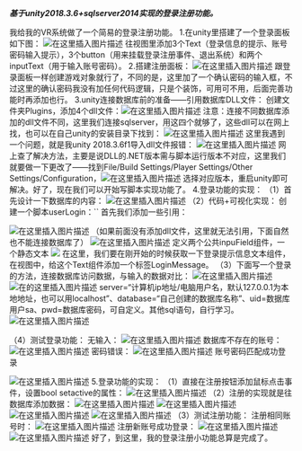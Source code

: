 ﻿***基于unity2018.3.6+sqlserver2014实现的登录注册功能。***

我给我的VR系统做了一个简易的登录注册功能。
1.在unity里搭建了一个登录面板如下图：
![在这里插入图片描述](https://i-blog.csdnimg.cn/blog_migrate/b1e00fb213c167f2bebf1cad612b3422.png)
往视图里添加3个Text（登录信息的提示、账号密码输入提示），3个button（用来挂载登录注册事件、退出系统）和两个inputText（用于输入账号密码）。
2.搭建注册面板：
![在这里插入图片描述](https://i-blog.csdnimg.cn/blog_migrate/7fd3363e2edb520a5e59a18ed046fa97.png)
跟登录面板一样创建游戏对象就行了，不同的是，这里加了一个确认密码的输入框，不过这里的确认密码我没有加任何代码逻辑，只是个装饰，可用可不用，后面完善功能时再添加也行。
3.unity连接数据库前的准备——引用数据库DLL文件：
创建文件夹Plugins，添加4个dll文件：![在这里插入图片描述](https://i-blog.csdnimg.cn/blog_migrate/982d15bcde99fd948a97862286a7e1f4.png)
注意：连接不同数据库添加的dll文件不同，这里我们连接sqlserver，用这四个就够了，这些dll可以在网上找，也可以在自己unity的安装目录下找到：
![在这里插入图片描述](https://i-blog.csdnimg.cn/blog_migrate/705b4df9ee3505c008629b70e82d1d57.png)
这里我遇到一个问题，就是我unity 2018.3.6f1导入dll文件报错：
![在这里插入图片描述](https://i-blog.csdnimg.cn/blog_migrate/b32e5373c99406b60b8f05cfca2500fb.png)
网上查了解决方法，主要是说DLL的.NET版本需与脚本运行版本不对应，这里我们就要做一下更改了——找到File/Build Settings/Player Settings/Other Settings/Configuration，![在这里插入图片描述](https://i-blog.csdnimg.cn/blog_migrate/b1147b3257d5b119cf526d6bdc9f5c2d.png)
选择对应版本，重启unity即可解决。好了，现在我们可以开始写脚本实现功能了。
4.登录功能的实现：
（1）首先设计一下数据库的内容：
![在这里插入图片描述](https://i-blog.csdnimg.cn/blog_migrate/ef40b58eff54111e24c2c16164e19828.png)
（2）代码+可视化实现：
创建一个脚本userLogin：``
首先我们添加一些引用：

![在这里插入图片描述](https://i-blog.csdnimg.cn/blog_migrate/7689c0307835e67f18387071f5186e84.png)
（如果前面没有添加dll文件，这里就无法引用，下面自然也不能连接数据库了）
![在这里插入图片描述](https://i-blog.csdnimg.cn/blog_migrate/badbbb79ba338657b36a161092b8abb8.png)
定义两个公共inpuField组件，一个静态文本
![](https://i-blog.csdnimg.cn/blog_migrate/994ccfe6af5e38ca0095f1aff04689ad.png)
在这里，我们要在刚开始的时候获取一下登录提示信息文本组件，在视图中，给这个Text组件添加一个标签LoginMessage。
（3）下面写一个登录的方法，连接数据库访问数据，与输入的数据对比：
![在这里插入图片描述](https://i-blog.csdnimg.cn/blog_migrate/30b0f65e8e1362cd7c19f1a52de1e580.png)
![在的这里插入图片描述](https://i-blog.csdnimg.cn/blog_migrate/83064469c2890a20fc978e427bd29bd9.png)
server=“计算机ip地址/电脑用户名，默认127.0.0.1为本地地址，也可以用localhost”、database=“自己创建的数据库名称”、uid=数据库用户sa、pwd=数据库密码，可自定义。其他sql语句，自行学习。
![在这里插入图片描述](https://i-blog.csdnimg.cn/blog_migrate/dca9cc19804cba0ad318bbe904e46928.png)

（4）测试登录功能：
无输入：
![在这里插入图片描述](https://i-blog.csdnimg.cn/blog_migrate/0a3f6d8c677d73cfba06df26fbde0da4.png)
数据库不存在的账号：
![在这里插入图片描述](https://i-blog.csdnimg.cn/blog_migrate/63a47c1ed60ef0bbb9ecdf844ca7d2f2.png)
密码错误：
![在这里插入图片描述](https://i-blog.csdnimg.cn/blog_migrate/1985a10a460559dbed22f39123c03b6f.png)
账号密码匹配成功登录

![在这里插入图片描述](https://i-blog.csdnimg.cn/blog_migrate/fe8f90cf96961da3f264df574b711486.png)
5.登录功能的实现：
（1）直接在注册按钮添加鼠标点击事件，设置bool setactive的属性：
![在这里插入图片描述](https://i-blog.csdnimg.cn/blog_migrate/c7000fd67e55c0ba1e731cd14f6cbfab.png)
（2）注册的实现就是往数据库添加数据：
![在这里插入图片描述](https://i-blog.csdnimg.cn/blog_migrate/a3314391800d036f52b41cbe2140fe5c.png)
![在这里插入图片描述](https://i-blog.csdnimg.cn/blog_migrate/5d5731a7b3bf6b62094e56d67ac2782d.png)
![在这里插入图片描述](https://i-blog.csdnimg.cn/blog_migrate/d1f8243d25b668a6e6a76d1351df984a.png)
![在这里插入图片描述](https://i-blog.csdnimg.cn/blog_migrate/df423569e14057d9c41586ad64984915.png)
（3）测试注册功能：
注册相同账号时：
![在这里插入图片描述](https://i-blog.csdnimg.cn/blog_migrate/a434e64929baacf779dcaaffd89964e3.png)
注册新账号成功登录：
![在这里插入图片描述](https://i-blog.csdnimg.cn/blog_migrate/f9f4825cbcaa69cc1ed0442ffd2792e1.png)
![在这里插入图片描述](https://i-blog.csdnimg.cn/blog_migrate/e97b0061f1be62aeea63e0b7951a9fcb.png)
好了，到这里，我的登录注册小功能总算是完成了。
